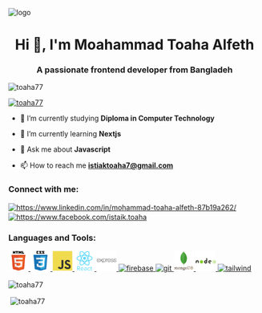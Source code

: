  ![logo](https://img.freepik.com/free-photo/still-life-books-versus-technology_23-2150062913.jpg?t=st=1702140673~exp=1702141273~hmac=e96bfc91d83171c14a409fd08aced4e54ff32ae77e4588c02b78c38a7559c8db)
<h1 align="center">Hi 👋, I'm Moahammad Toaha Alfeth</h1>
<h3 align="center">A passionate frontend developer from Bangladeh</h3>

<p align="left"> <img src="https://komarev.com/ghpvc/?username=toaha77&label=Profile%20views&color=0e75b6&style=flat" alt="toaha77" /> </p>

<p align="left"> <a href="https://github.com/ryo-ma/github-profile-trophy"><img src="https://github-profile-trophy.vercel.app/?username=toaha77" alt="toaha77" /></a> </p>

- 🔭 I’m currently studying **Diploma in Computer Technology**
- 🌱 I’m currently learning **Nextjs**

- 💬 Ask me about **Javascript**

- 📫 How to reach me **istiaktoaha7@gmail.com**

<h3 align="left">Connect with me:</h3>
<p align="left">
<a href="https://linkedin.com/in/https://www.linkedin.com/in/mohammad-toaha-alfeth-87b19a262/" target="blank"><img align="center" src="https://raw.githubusercontent.com/rahuldkjain/github-profile-readme-generator/master/src/images/icons/Social/linked-in-alt.svg" alt="https://www.linkedin.com/in/mohammad-toaha-alfeth-87b19a262/" height="30" width="40" /></a>
<a href="https://fb.com/https://www.facebook.com/istaik.toaha" target="blank"><img align="center" src="https://raw.githubusercontent.com/rahuldkjain/github-profile-readme-generator/master/src/images/icons/Social/facebook.svg" alt="https://www.facebook.com/istaik.toaha" height="30" width="40" /></a>
</p>

<h3 align="left">Languages and Tools:</h3>
<p align="center"> 
  
  <a href="https://www.w3.org/html/" target="_blank" rel="noreferrer"> <img src="https://raw.githubusercontent.com/devicons/devicon/master/icons/html5/html5-original-wordmark.svg" alt="html5" width="40" height="40"/> </a>
  <a href="https://www.w3schools.com/css/" target="_blank" rel="noreferrer"> <img src="https://raw.githubusercontent.com/devicons/devicon/master/icons/css3/css3-original-wordmark.svg" alt="css3" width="40" height="40"/> </a>
  <a href="https://developer.mozilla.org/en-US/docs/Web/JavaScript" target="_blank" rel="noreferrer"> <img src="https://raw.githubusercontent.com/devicons/devicon/master/icons/javascript/javascript-original.svg" alt="javascript" width="40" height="40"/> </a> 
   <a theme='dark' href="https://reactjs.org/" target="_blank" rel="noreferrer"> <img src="https://raw.githubusercontent.com/devicons/devicon/master/icons/react/react-original-wordmark.svg" alt="react" width="40" height="40"/> </a>
  <a href="https://expressjs.com" target="_blank" rel="noreferrer"> <img src="https://raw.githubusercontent.com/devicons/devicon/master/icons/express/express-original-wordmark.svg" alt="express" width="40" height="40"/> </a> <a href="https://firebase.google.com/" target="_blank" rel="noreferrer"> <img src="https://www.vectorlogo.zone/logos/firebase/firebase-icon.svg" alt="firebase" width="40" height="40"/> </a> <a href="https://git-scm.com/" target="_blank" rel="noreferrer"> <img src="https://www.vectorlogo.zone/logos/git-scm/git-scm-icon.svg" alt="git" width="40" height="40"/> </a>  <a href="https://www.mongodb.com/" target="_blank" rel="noreferrer"> <img src="https://raw.githubusercontent.com/devicons/devicon/master/icons/mongodb/mongodb-original-wordmark.svg" alt="mongodb" width="40" height="40"/> </a> <a href="https://nodejs.org" target="_blank" rel="noreferrer"> <img src="https://raw.githubusercontent.com/devicons/devicon/master/icons/nodejs/nodejs-original-wordmark.svg" alt="nodejs" width="40" height="40"/> </a> <a href="https://tailwindcss.com/" target="_blank" rel="noreferrer"> <img src="https://www.vectorlogo.zone/logos/tailwindcss/tailwindcss-icon.svg" alt="tailwind" width="40" height="40"/> </a> </p>

<p><img align="center" src="https://github-readme-stats.vercel.app/api/top-langs?username=toaha77&show_icons=true&locale=en&layout=compact" alt="toaha77" /></p>
<p>&nbsp;<img align="center" src="https://github-readme-stats.vercel.app/api?username=toaha77&show_icons=true&locale=en" alt="toaha77" /></p>


